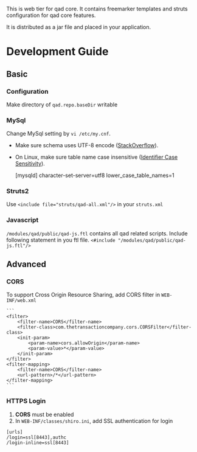This is web tier for qad core. It contains freemarker templates and struts configuration for qad core features.

It is distributed as a jar file and placed in your application.

Development Guide
===================

## Basic
### Configuration
Make directory of `qad.repo.baseDir` writable

### MySql
Change MySql setting by `vi /etc/my.cnf`.

   - Make sure schema uses UTF-8 encode ([StackOverflow](http://stackoverflow.com/questions/1172849/problem-with-utf-8-in-create-schema-by-hibernate)).
   - On Linux, make sure table name case insensitive ([Identifier Case Sensitivity](http://dev.mysql.com/doc/refman/5.0/en/identifier-case-sensitivity.html)).

        [mysqld]
        character-set-server=utf8
        lower_case_table_names=1

### Struts2
Use `<include file="struts/qad-all.xml"/>` in your `struts.xml`

### Javascript
`/modules/qad/public/qad-js.ftl` contains all qad related scripts. Include following statement in you ftl file.
`<#include "/modules/qad/public/qad-js.ftl"/>`

## Advanced
### CORS
To support Cross Origin Resource Sharing, add CORS filter in `WEB-INF/web.xml`

    ```
    <filter>
        <filter-name>CORS</filter-name>
        <filter-class>com.thetransactioncompany.cors.CORSFilter</filter-class>
        <init-param>
            <param-name>cors.allowOrigin</param-name>
            <param-value>*</param-value>
        </init-param>
    </filter>
    <filter-mapping>
        <filter-name>CORS</filter-name>
        <url-pattern>/*</url-pattern>
    </filter-mapping>
    ```
### HTTPS Login
1. __CORS__ must be enabled
2. In `WEB-INF/classes/shiro.ini`, add SSL authentication for login

```
[urls]
/login=ssl[8443],authc
/login-inline=ssl[8443]
```